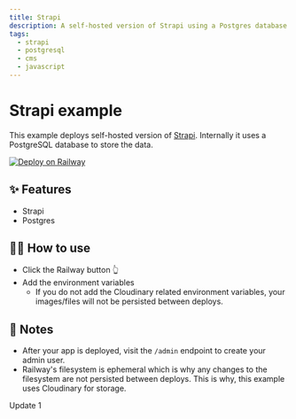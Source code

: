 ```yaml
---
title: Strapi
description: A self-hosted version of Strapi using a Postgres database
tags:
  - strapi
  - postgresql
  - cms
  - javascript
---
```


# Strapi example

This example deploys self-hosted version of [Strapi](https://strapi.io/). Internally it uses a PostgreSQL database to store the data.

[![Deploy on Railway](https://railway.app/button.svg)](https://railway.app/new/template/strapi?referralCode=milo)

## ✨ Features

- Strapi
- Postgres

## 💁‍♀️ How to use

- Click the Railway button 👆
- Add the environment variables
  - If you do not add the Cloudinary related environment variables, your images/files will not be persisted between deploys.

## 📝 Notes

- After your app is deployed, visit the `/admin` endpoint to create your admin user.
- Railway's filesystem is ephemeral which is why any changes to the filesystem are not persisted between deploys. This is why, this example uses Cloudinary for storage.

Update 1
